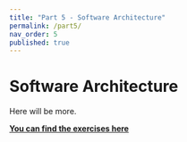 ```yaml
---
title: "Part 5 - Software Architecture"
permalink: /part5/
nav_order: 5
published: true
---
```



# Software Architecture

Here will be more.



[**You can find the exercises here**](
https://centria.github.io/design-and-documentation/exercises/#part-5)